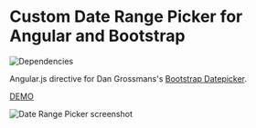 # Custom Date Range Picker for Angular and Bootstrap
![Dependencies](https://david-dm.org/fragaria/angular-daterangepicker.png)

Angular.js directive for Dan Grossmans's [Bootstrap Datepicker](https://github.com/dangrossman/bootstrap-daterangepicker).

[DEMO](http://dave-k.github.io/angular-daterangepicker/)

![Date Range Picker screenshot](http://i.imgur.com/kEYML4O.png)
